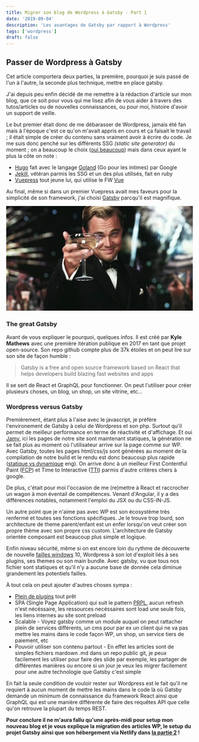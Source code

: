 ```yaml
---
title: Migrer son blog de Wordpress à Gatsby - Part 1
date: '2019-09-04'
description: 'Les avantages de Gatsby par rapport à Wordpress'
tags: ['wordpress']
draft: false
---
```


## Passer de Wordpress à Gatsby

Cet article comportera deux parties, la première, pourquoi je suis passé de l'un à l'autre, la seconde plus technique, mettre en place gatsby.

J'ai depuis peu enfin décidé de me remettre à la rédaction d'article sur mon blog, que ce soit pour vous qui me lisez afin de vous aider à travers des tutos/articles ou de nouvelles connaissances, ou pour moi, histoire d'avoir un support de veille.

Le but premier était donc de me débarasser de Wordpress, jamais été fan mais à l'époque c'est ce qu'on m'avait appris en cours et ça faisait le travail ; il était simple de créer du contenu sans vraiment avoir à écrire du code.
Je me suis donc penché sur les différents SSG _(static site generator)_ du moment ; on a beaucoup le choix ([oui beaucoup](https://www.staticgen.com/)) mais dans ceux ayant le plus la côte on note :

- [Hugo](https://gohugo.io/) fait avec le langage [Goland](https://golang.org/) (Go pour les intimes) par Google
- [Jekill](https://jekyllrb.com/), vétéran parmis les SSG et un des plus utilisés, fait en ruby
- [Vuepress](https://vuepress.vuejs.org/) tout jeune lui, qui utilise le FW [Vue](https://vuejs.org/)

Au final, même si dans un premier Vuepress avait mes faveurs pour la simplicité de son framework, j'ai choisi [Gatsby](https://www.gatsbyjs.org/) parcqu'il est magnifique.

![The great Gatsby](./the_great_gatsby_.jpg)

### The great Gatsby

Avant de vous expliquer le pourquoi, quelques infos. Il est créé par **Kyle Mathews** avec une première itération publique en 2017 en tant que projet open-source. Son repo github compte plus de 37k étoiles et on peut lire sur son site de façon humble :

> Gatsby is a free and open source framework based on React that helps developers build blazing fast websites and apps

Il se sert de React et GraphQL pour fonctionner. On peut l'utiliser pour créer plusieurs choses, un blog, un shop, un site vitrine, etc...

### Wordpress versus Gatsby

Premièrement, étant plus à l'aise avec le javascript, je préfère l'environement de Gatsby à celui de Wordpress et son php. Surtout qu'il permet de meilleur performance en terme de réactivité et d'affichage. Et oui [Jamy](https://www.youtube.com/watch?v=j_ETzVXZMu0), ici les pages de notre site sont maintenant statiques, la génération ne se fait plus au moment où l'utilisateur arrive sur la page comme sur WP. Avec Gatsby, toutes les pages html/css/js sont générées au moment de la compilation de notre build et le rendu est donc beaucoup plus rapide ([statique vs dynamique](https://noahveltman.com/static-dynamic/) eng). On arrive donc à un meilleur First Contentful Paint ([FCP](https://developers.google.com/web/tools/lighthouse/audits/first-contentful-paint?utm_source=lighthouse&utm_medium=unknown)) et Time to Interactive ([TTI](https://developers.google.com/web/tools/lighthouse/audits/time-to-interactive?utm_source=lighthouse&utm_medium=unknown)) parmis d'autre critères chers à google.

De plus, c'était pour moi l'occasion de me (re)mettre à React et raccrocher un wagon à mon éventail de compétences. Venant d'Angular, il y a des différences notables, notamment l'emploi du JSX ou du CSS-IN-JS.

Un autre point que je n'aime pas avec WP est son écosystème très renfermé et toutes ses fonctions spécifiques. Je le trouve trop lourd, son architecture de theme parent/enfant est un enfer lorsqu'on veut créer son propre thème avec son propre css custom. L'architecture de Gatsby orientée composant est beaucoup plus simple et logique.

Enfin niveau sécurité, même si on est encore loin du rythme de découverte de nouvelle [failles windows](https://www.zdnet.com/article/new-windows-hack-warning-patch-intel-systems-now-to-block-swapgsattack-exploits/) 10, Wordpress à son lot d'exploit liés à ses plugins, ses themes ou son main bundle. Avec gatsby, vu que tous nos fichier sont statiques et qu'il n'y a aucune base de donnée cela diminue grandement les potentiels failles.

À tout cela on peut ajouter d'autres choses sympa :

- [Plein de plugins](https://www.gatsbyjs.org/plugins/) tout prêt
- SPA (Single Page Application) qui suit le pattern [PRPL](https://www.gatsbyjs.org/docs/prpl-pattern/), aucun refresh n'est nécéssaire, les ressources necéssaires sont load une seule fois, les liens internes au site sont preload
- Scalable - Voyez gatsby comme un module auquel on peut rattacher plein de services différents, un cms pour par ex un client qui ne va pas mettre les mains dans le code façon WP, un shop, un service tiers de paiement, etc
- Pouvoir utiliser son contenu partout - En effet les articles sont de simples fichiers mardown .md dans un repo public git, je peux facilement les utiliser pour faire des slide par exemple, les partager de différentes manières ou encore si un jour je veux les migrer facilement pour une autre technologie que Gatsby c'est simple

En fait la seule condition de vouloir rester sur Wordpress est le fait qu'il ne requiert à aucun moment de mettre les mains dans le code là où Gatsby demande un minimum de connaissance du framework React ainsi que GraphQL qui est une manière différente de faire des requêtes API que celle qu'on retrouve la plupart du temps REST.

**Pour conclure il ne m'aura fallu qu'une après-midi pour setup mon nouveau blog et je vous explique la migration des articles WP, le setup du projet Gatsby ainsi que son hébergement via Netlify dans [la partie 2](/migrer-son-blog-de-wordpress-a-gatsby-part-2/) !**
